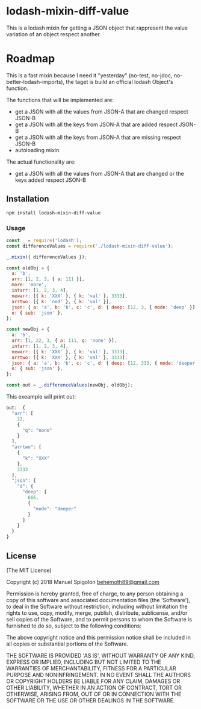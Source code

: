 # lodash-mixin-diff-value
This is a lodash mixin for getting a JSON object that rappresent the value variation of an object respect another.

# Roadmap

This is a fast mixin because I need it "yesterday" (no-test, no-jdoc, no-better-lodash-imports), the taget is build an official lodash Object's function.

The functions that will be implemented are:
+ get a JSON with all the values from JSON-A that are changed respect JSON-B
+ get a JSON with all the keys from JSON-A that are added respect JSON-B
+ get a JSON with all the keys from JSON-A that are missing respect JSON-B
+ autoloading mixin

The actual functionality are:
+ get a JSON with all the values from JSON-A that are changed or the keys added respect JSON-B

## Installation

```
npm install lodash-mixin-diff-value
```


### Usage

```js
const _ = require('lodash');
const differenceValues = require('./lodash-mixin-diff-value');

_.mixin({ differenceValues });

const oldObj = {
  a: 'b',
  arr: [1, 2, 3, { a: 111 }],
  more: 'more',
  intarr: [1, 2, 3, 4],
  newarr: [{ k: 'XXX' }, { k: 'val' }, 3333],
  arrtwo: [{ k: 'nod' }, { k: 'val' }],
  json: { a: 'a', b: 'b', c: 'c', d: { deep: [12, 3, { mode: 'deep' }] } },
  o: { sub: 'json' },
};

const newObj = {
  a: 'b',
  arr: [1, 22, 3, { a: 111, q: 'none' }],
  intarr: [1, 2, 3, 4],
  newarr: [{ k: 'XXX' }, { k: 'val' }, 3333],
  arrtwo: [{ k: 'XXX' }, { k: 'val' }, 3333],
  json: { a: 'a', b: 'b', c: 'c', d: { deep: [12, 333, { mode: 'deeper' }] } },
  o: { sub: 'json' },
};

const out = _.differenceValues(newObj, oldObj);
```

This exeample will print out:
```js
out:  {
  "arr": [
    22,
    {
      "q": "none"
    }
  ],
  "arrtwo": [
    {
      "k": "XXX"
    },
    3333
  ],
  "json": {
    "d": {
      "deep": [
        666,
        {
          "mode": "deeper"
        }
      ]
    }
  }
}
```


## License
(The MIT License)

Copyright (c) 2018 Manuel Spigolon <behemoth89@gmail.com>

Permission is hereby granted, free of charge, to any person obtaining a copy of this software and associated documentation files (the 'Software'), to deal in the Software without restriction, including without limitation the rights to use, copy, modify, merge, publish, distribute, sublicense, and/or sell copies of the Software, and to permit persons to whom the Software is furnished to do so, subject to the following conditions:

The above copyright notice and this permission notice shall be included in all copies or substantial portions of the Software.

THE SOFTWARE IS PROVIDED 'AS IS', WITHOUT WARRANTY OF ANY KIND, EXPRESS OR IMPLIED, INCLUDING BUT NOT LIMITED TO THE WARRANTIES OF MERCHANTABILITY, FITNESS FOR A PARTICULAR PURPOSE AND NONINFRINGEMENT. IN NO EVENT SHALL THE AUTHORS OR COPYRIGHT HOLDERS BE LIABLE FOR ANY CLAIM, DAMAGES OR OTHER LIABILITY, WHETHER IN AN ACTION OF CONTRACT, TORT OR OTHERWISE, ARISING FROM, OUT OF OR IN CONNECTION WITH THE SOFTWARE OR THE USE OR OTHER DEALINGS IN THE SOFTWARE.
